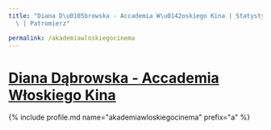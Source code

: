 ```yaml
---
title: "Diana D\u0105browska - Accademia W\u0142oskiego Kina | Statystyki patronite.pl\
  \ | Patromierz"

permalink: /akademiawloskiegocinema
---
```


# [Diana Dąbrowska - Accademia Włoskiego Kina](https://patronite.pl/akademiawloskiegocinema)

{% include profile.md name="akademiawloskiegocinema" prefix="a" %}
